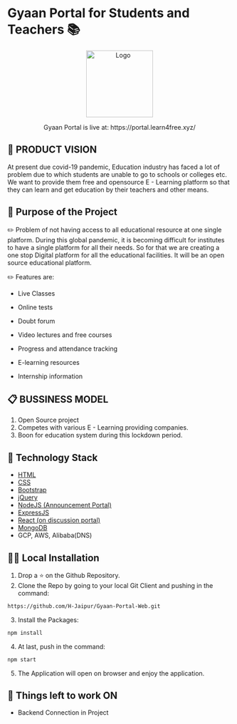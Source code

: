 # Gyaan Portal for Students and Teachers 📚

<p align="center">
  <a href="https://github.com/HarshCasper/Malaria-Detection">
    <img src="https://avatars3.githubusercontent.com/u/67199434?s=400&u=4d08b5b1286b0994f02aa5fbf5c738e8fb723d9e&v=4" alt="Logo" width="150" height="150">
  </a>
  </p>
  
  <p align="center">
  Gyaan Portal is live at: https://portal.learn4free.xyz/
  </p>
  

  

## 📌 PRODUCT VISION

At present due covid-19 pandemic, Education industry has faced a
lot of problem due to which students are unable to go to schools or
colleges etc. We want to provide them free and opensource E -
Learning platform so that they can learn and get education by their
teachers and other means.

## 🎯 Purpose of the Project

✏️ Problem of not having access to all educational resource at one single platform.
During this global pandemic, it is becoming difficult for institutes to have a single platform for all their needs. So for that we are creating a one stop Digital platform for all the educational facilities. It will be an open source educational platform.

✏️ Features are:

* Live Classes

* Online tests

* Doubt forum

* Video lectures and free courses

* Progress and attendance tracking

* E-learning resources

* Internship information

## 📋 BUSSINESS MODEL

1. Open Source project
2. Competes with various E - Learning
providing companies.
3. Boon for education system during this
lockdown period.


## 🏁 Technology Stack

* [HTML](https://www.w3.org/TR/html52/)
* [CSS](https://developer.mozilla.org/en-US/docs/Web/CSS)
* [Bootstrap](https://getbootstrap.com/)
* [jQuery](https://jquery.com/)
* [NodeJS (Announcement Portal)](https://nodejs.org/en/)
* [ExpressJS](https://expressjs.com/)
* [React (on discussion portal)](https://expressjs.com/)
* [MongoDB](https://www.mongodb.com/cloud/atlas)
* GCP, AWS, Alibaba(DNS)

## 🏃‍♂️ Local Installation

1. Drop a ⭐ on the Github Repository. 
2. Clone the Repo by going to your local Git Client and pushing in the command: 

```sh
https://github.com/H-Jaipur/Gyaan-Portal-Web.git
```

3. Install the Packages: 
```sh
npm install
```

4. At last, push in the command:
```sh
npm start
```

5. The Application will open on browser and enjoy the application.



## 📜 Things left to work ON

* Backend Connection in Project
